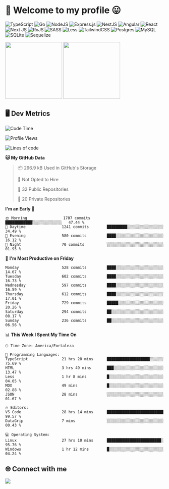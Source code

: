 # 🎉 Welcome to my profile 😛

![TypeScript](https://img.shields.io/badge/typescript-%23007ACC.svg?style=for-the-badge&logo=typescript&logoColor=white)
![Go](https://img.shields.io/badge/go-%2300ADD8.svg?style=for-the-badge&logo=go&logoColor=white)
![NodeJS](https://img.shields.io/badge/node.js-6DA55F?style=for-the-badge&logo=node.js&logoColor=white)
![Express.js](https://img.shields.io/badge/express.js-%23404d59.svg?style=for-the-badge&logo=express&logoColor=%2361DAFB)
![NestJS](https://img.shields.io/badge/nestjs-%23E0234E.svg?style=for-the-badge&logo=nestjs&logoColor=white)
![Angular](https://img.shields.io/badge/angular-%23DD0031.svg?style=for-the-badge&logo=angular&logoColor=white)
![React](https://img.shields.io/badge/react-%2320232a.svg?style=for-the-badge&logo=react&logoColor=%2361DAFB)
![Next JS](https://img.shields.io/badge/Next-black?style=for-the-badge&logo=next.js&logoColor=white)
![RxJS](https://img.shields.io/badge/rxjs-%23B7178C.svg?style=for-the-badge&logo=reactivex&logoColor=white)
![SASS](https://img.shields.io/badge/SASS-hotpink.svg?style=for-the-badge&logo=SASS&logoColor=white)
![Less](https://img.shields.io/badge/less-2B4C80?style=for-the-badge&logo=less&logoColor=white)
![TailwindCSS](https://img.shields.io/badge/tailwindcss-%2338B2AC.svg?style=for-the-badge&logo=tailwind-css&logoColor=white)
![Postgres](https://img.shields.io/badge/postgres-%23316192.svg?style=for-the-badge&logo=postgresql&logoColor=white)
![MySQL](https://img.shields.io/badge/mysql-4479A1.svg?style=for-the-badge&logo=mysql&logoColor=white)
![SQLite](https://img.shields.io/badge/sqlite-%2307405e.svg?style=for-the-badge&logo=sqlite&logoColor=white)
![Sequelize](https://img.shields.io/badge/Sequelize-52B0E7?style=for-the-badge&logo=Sequelize&logoColor=white)

<div>
  <img height="180em" src="https://github-readme-stats.vercel.app/api?username=VinicciusSantos&include_all_commits=true&count_private=true&theme=github_dark"/>
  <img height="180em" src="https://github-readme-stats.vercel.app/api/top-langs/?username=VinicciusSantos&langs_count=6&layout=compact&include_all_commits=true&count_private=true&theme=github_dark"/>
</div>

## 🖥️ Dev Metrics

<!--START_SECTION:waka-->
![Code Time](http://img.shields.io/badge/Code%20Time-1%2C877%20hrs%2057%20mins-blue)

![Profile Views](http://img.shields.io/badge/Profile%20Views-10-blue)

![Lines of code](https://img.shields.io/badge/From%20Hello%20World%20I%27ve%20Written-5.4%20million%20lines%20of%20code-blue)

**🐱 My GitHub Data** 

> 📦 296.9 kB Used in GitHub's Storage 
 > 
> 🚫 Not Opted to Hire
 > 
> 📜 32 Public Repositories 
 > 
> 🔑 20 Private Repositories 
 > 
**I'm an Early 🐤** 

```text
🌞 Morning                1707 commits        ████████████░░░░░░░░░░░░░   47.44 % 
🌆 Daytime                1241 commits        █████████░░░░░░░░░░░░░░░░   34.49 % 
🌃 Evening                580 commits         ████░░░░░░░░░░░░░░░░░░░░░   16.12 % 
🌙 Night                  70 commits          ░░░░░░░░░░░░░░░░░░░░░░░░░   01.95 % 
```
📅 **I'm Most Productive on Friday** 

```text
Monday                   528 commits         ████░░░░░░░░░░░░░░░░░░░░░   14.67 % 
Tuesday                  602 commits         ████░░░░░░░░░░░░░░░░░░░░░   16.73 % 
Wednesday                597 commits         ████░░░░░░░░░░░░░░░░░░░░░   16.59 % 
Thursday                 612 commits         ████░░░░░░░░░░░░░░░░░░░░░   17.01 % 
Friday                   729 commits         █████░░░░░░░░░░░░░░░░░░░░   20.26 % 
Saturday                 294 commits         ██░░░░░░░░░░░░░░░░░░░░░░░   08.17 % 
Sunday                   236 commits         ██░░░░░░░░░░░░░░░░░░░░░░░   06.56 % 
```


📊 **This Week I Spent My Time On** 

```text
🕑︎ Time Zone: America/Fortaleza

💬 Programming Languages: 
TypeScript               21 hrs 28 mins      ███████████████████░░░░░░   75.69 % 
HTML                     3 hrs 49 mins       ███░░░░░░░░░░░░░░░░░░░░░░   13.47 % 
Less                     1 hr 8 mins         █░░░░░░░░░░░░░░░░░░░░░░░░   04.05 % 
MDX                      49 mins             █░░░░░░░░░░░░░░░░░░░░░░░░   02.88 % 
JSON                     28 mins             ░░░░░░░░░░░░░░░░░░░░░░░░░   01.67 % 

🔥 Editors: 
VS Code                  28 hrs 14 mins      █████████████████████████   99.57 % 
DataGrip                 7 mins              ░░░░░░░░░░░░░░░░░░░░░░░░░   00.43 % 

💻 Operating System: 
Linux                    27 hrs 10 mins      ████████████████████████░   95.76 % 
Windows                  1 hr 12 mins        █░░░░░░░░░░░░░░░░░░░░░░░░   04.24 % 
```


<!--END_SECTION:waka-->

## 🌐 Connect with me

<a href="https://www.linkedin.com/in/vinicius-guedes-b817aa223/"><img src="https://img.shields.io/badge/LinkedIn-0077B5?style=for-the-badge&logo=linkedin&logoColor=white"/></a>


